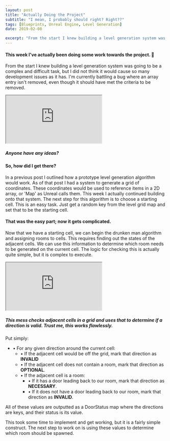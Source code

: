 ```yaml
---
layout: post
title: "Actually Doing the Project"
subtitle: "I mean, I probably should right? Right??"
tags: [Blueprints, Unreal Engine, Level Generation]
date: 2019-02-08

excerpt: "From the start I knew building a level generation system was going to be a complex and difficult task, but I did not think it would cause so many development issues as it has. I'm currently battling a bug where an array entry isn't removed, even though it should have met the criteria to be removed."
---
```


#### This week I've actually been doing some work towards the project. 🎉

From the start I knew building a level generation system was going to be a complex and difficult task, but I did not think it would cause so many development issues as it has. I'm currently battling a bug where an array entry isn't removed, even though it should have met the criteria to be removed.

<div class="embed">
<div class="iframe-container">
<iframe src="https://blueprintue.com/render/ctxfm0zq" scrolling="no"></iframe>
</div>
<h5>Anyone have any ideas?</h5>
</div>

#### So, how did I get there?

In a previous post I outlined how a prototype level generation algorithm would work. As of that post I had a system to generate a grid of coordinates. These coordinates would be used to reference items in a 2D array, or 'Map' as Unreal calls them. This week I actually continued building onto that system. The next step for this algorithm is to choose a starting cell. This is an easy task. Just get a random key from the level grid map and set that to be the starting cell.

#### That was the easy part; now it gets complicated.

Now that we have a starting cell, we can begin the drunken man algorithm and assigning rooms to cells. This requires finding out the states of the adjacent cells. We can use this information to determine which room needs to be generated on the current cell. The logic for checking this is actually quite simple, but it is complex to execute.

<div class="embed">
<div class="iframe-container">
<iframe src="https://blueprintue.com/render/9_mwcoph" scrolling="no"></iframe>
</div>
<h5>This mess checks adjacent cells in a grid and uses that to determine if a direction is valid. Trust me, this works flawlessly.</h5>
</div>

Put simply:
- • For any given direction around the current cell:
  - • If the adjacent cell would be off the grid, mark that direction as **INVALID**
  - • If the adjacent cell does not contain a room, mark that direction as **OPTIONAL**.
  - • If the adjacent cell is a room:
    - • If it has a door leading back to our room, mark that direction as **NECESSARY**.
    - • If it does not have a door leading back to our room, mark that direction as **INVALID**.

All of these values are outputted as a DoorStatus map where the directions are keys, and their status is its value.

This took some time to implement and get working, but it is a fairly simple construct. The next step to work on is using these values to determine which room should be spawned.
